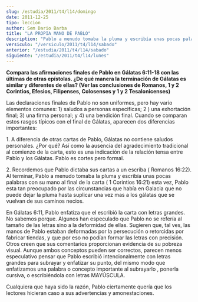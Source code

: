 ```yaml
---
slug: /estudia/2011/t4/l14/domingo
date: 2011-12-25
tipo: leccion
author: Sem Dario Barba
title: "LA PROPIA MANO DE PABLO"
description: "Pablo a menudo tomaba la pluma y escribía unas pocas palabras con su mano al  final de la carta esta vez, Pablo esta tan preocupado por las circunstancias  que había en Galacia que no puede dejar la pluma hasta suplicar una vez mas a  los gálatas que se vuelvan de sus caminos ..."
versiculo: "/versiculo/2011/t4/l14/sabado"
anterior: "/estudia/2011/t4/l14/sabado"
siguiente: "/estudia/2011/t4/l14/lunes"
---
```


**Compara las afirmaciones finales de Pablo en Gálatas 6:11-18 con las últimas de otras epístolas. ¿De qué manera la terminación de Gálatas es similar y diferentes de ellas? (Ver las conclusiones de Romanos, 1 y 2 Corintios, Efesios, Filipenses, Colosenses y 1 y 2 Tesalonicenses)**

Las declaraciones finales de Pablo no son uniformes, pero hay vario elementos comunes: 1) saludos a personas especificas; 2 ) una exhortación final; 3) una firma personal; y 4) una bendición final. Cuando se comparan estos rasgos típicos con el final de Gálatas, aparecen dos diferencias importantes:

1\. A diferencia de otras cartas de Pablo, Gálatas no contiene saludos personales. ¿Por qué? Así como la ausencia del agradecimiento tradicional al comienzo de la carta, esto es una indicación de la relación tensa entre Pablo y los Gálatas. Pablo es cortes pero formal.

2\. Recordemos que Pablo dictaba sus cartas a un escriba ( Romanos 16:22). Al terminar, Pablo a menudo tomaba la pluma y escribía unas pocas palabras con su mano al final de la carta ( 1 Corintios 16:21) esta vez, Pablo esta tan preocupado por las circunstancias que había en Galacia que no puede dejar la pluma hasta suplicar una vez mas a los gálatas que se vuelvan de sus caminos necios.

En Gálatas 6:11, Pablo enfatiza que el escribió la carta con letras grandes. No sabemos porque. Algunos han especulado que Pablo no se refería al tamaño de las letras sino a la deformidad de ellas. Sugieren que, tal ves, las manos de Pablo estaban deformadas por la persecución o retorcidas por fabricar tiendas, y que por eso no podían formar las letras con precisión. Otros creen que sus comentarios proporcionan evidencia de su pobreza visual. Aunque ambos conceptos pueden ser correctos, parecen menos especulativo pensar que Pablo escribió intencionalmente con letras grandes para subrayar y enfatizar su punto, del mismo modo que enfatizamos una palabra o concepto importante al subrayarlo , ponerla cursiva, o escribiéndola con letras MAYÚSCULA.

Cualquiera que haya sido la razón, Pablo ciertamente quería que los lectores hicieran caso a sus advertencias y amonestaciones.
